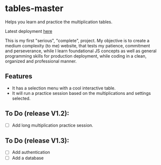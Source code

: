 # tables-master
Helps you learn and practice the multiplication tables.

Latest deployment [here](https://max-villafranca.github.io/tables-master/)

This is my first "serious", "complete", project.
My objective is to create a medium complexity (to me) website, that tests
my patience, commitment and perseverance, while I learn foundational JS concepts
as well as general programming skills for production deployment, while coding
in a clean, organized and professional manner.

## Features
- It has a selection menu with a cool interactive table.
- It will run a practice session based on the multiplications and settings selected.

## To Do (release V1.2):
- [ ] Add long multiplication practice session.

## To Do (release V1.3):
- [ ] Add authentication
- [ ] Add a database
